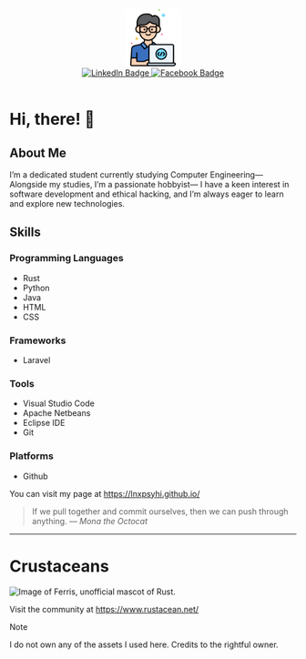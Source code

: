 <div align="center">
   <img alt="programmer" src="programmer.png" width="100">
</div>
<div align="center">
  <a href="https://www.linkedin.com/in/rommel-matic-267528327">
    <img src="https://img.shields.io/badge/LinkedIn-blue?style=flat-square&logo=linkedin&logoColor=white" alt="LinkedIn Badge"/>
  </a>
   <a href="">
      <img src="https://img.shields.io/badge/Facebook-blue?style=flat-square&logo=Facebook&logoColor=white" alt="Facebook Badge" />
   </a>
</div>
<div align="center">
   <img src="https://komarev.com/ghpvc/?username=lnxpsyhi&style=flat-square&color=800080&label=PROFILE+VIEWS" alt="">
</div>




# Hi, there! :wave:

## About Me
I’m a dedicated student currently studying Computer Engineering—
 Alongside my studies, I’m a passionate hobbyist—
I have a keen interest in software development and ethical hacking,
and I’m always eager to learn and explore new technologies.

## Skills

### Programming Languages
- Rust
- Python
- Java
- HTML
- CSS

### Frameworks
- Laravel
  
### Tools
- Visual Studio Code
- Apache Netbeans
- Eclipse IDE
- Git

### Platforms
- Github

You can visit my page at https://lnxpsyhi.github.io/

> If we pull together and commit ourselves, then we can push through anything.
— *Mona the Octocat*

---

# Crustaceans
<picture>
   <source media="(prefers-color-scheme: light)" srcset="https://www.rustacean.net/assets/rustacean-orig-noshadow.svg">
   <img alt="Image of Ferris, unofficial mascot of Rust." width="100" height="100">
</picture>

Visit the community at https://www.rustacean.net/

> [!NOTE]
> I do not own any of the assets I used here. Credits to the rightful owner.

<!-- TO DO: add more details about me later -->
